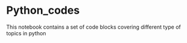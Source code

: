 # Python_codes
This notebook contains a set of code blocks covering different type of topics in python
